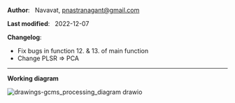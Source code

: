 **Author**: &nbsp; Navavat, pnastranagant@gmail.com

**Last modified**: &nbsp; 2022-12-07

**Changelog**:

  - Fix bugs in function 12. & 13. of main function
  - Change PLSR => PCA

****
**Working diagram**

![drawings-gcms_processing_diagram drawio](https://user-images.githubusercontent.com/55685832/223360864-5404e014-2507-4984-88a6-ce061940cea9.png)
